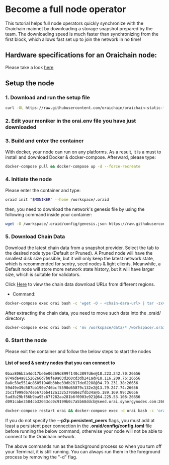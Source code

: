 # Become a full node operator

This tutorial helps full node operators quickly synchronize with the Oraichain mainnet by downloading a storage snapshot prepared by the team. The downloading speed is much faster than synchronizing from the first block, which allows fast set up to join the network in no time!

## Hardware specifications for an Oraichain node:

Please take a look [here](./README.md#node-hardwarde-specification)

## Setup the node

### 1. Download and run the setup file

```bash
curl -OL https://raw.githubusercontent.com/oraichain/oraichain-static-files/master/mainnet-static-files/docker-compose.fast.yml && curl -OL https://raw.githubusercontent.com/oraichain/oraichain-static-files/master/mainnet-static-files/orai.env && mv docker-compose.fast.yml docker-compose.yml
```

### 2. Edit your moniker in the orai.env file you have just downloaded

### 3. Build and enter the container

With docker, your node can run on any platforms. As a result, it is a must to install and download Docker & docker-compose. Afterward, please type:

```bash
docker-compose pull && docker-compose up -d --force-recreate
```

### 4. Initiate the node

Please enter the container and type:

```bash
oraid init "$MONIKER" --home /workspace/.oraid
```

then, you need to download the network's genesis file by using the following command inside your container:

```bash
wget -O /workspace/.oraid/config/genesis.json https://raw.githubusercontent.com/oraichain/oraichain-static-files/master/mainnet-static-files/genesis.json

```

### 5. Download Chain Data

Download the latest chain data from a snapshot provider. Select the tab to the desired node type (Default or Pruned). A Pruned node will have the smallest disk size possible, but it will only keep the latest network state, which is recommended for sentry, seed nodes & light clients. Meanwhile, a Default node will store more network state history, but it will have larger size, which is suitable for validators.

Click [Here](./README.md#chain-data-download-urls) to view the chain data download URLs from different regions.

- Command:

``` bash
docker-compose exec orai bash -c 'wget -O - <chain-dara-url> | tar -zxvf -'
```

After extracting the chain data, you need to move such data into the .oraid/ directory:

```bash
docker-compose exec orai bash -c 'mv /workspace/data/* /workspace/.oraid/data && mv /workspace/wasm/ /workspace/.oraid && rmdir /workspace/data'
```

### 6. Start the node

Please exit the container and follow the below steps to start the nodes

#### List of seed & sentry nodes that you can connect to

```bash
0baa806b3a4dd17be6e06369d899f140c3897d6e@18.223.242.70:26656
9749da4a81526266d7b8fe9a03d260cd3db241ad@18.116.209.76:26656
8a8c58e5514c86051940b3bbe39db2817de62288@34.79.231.38:26656
59d49e39d507bb190e746bcf5590d65879c132e2@13.79.247.74:26656
35c1f999d67de56736b412a1325370a8e2fdb34a@5.189.169.99:26656
5ad3b29bf56b9ba95c67f282aa281b6f0903e921@64.225.53.108:26656
d091cabe3584cb32043cc0c9199b0c7a5b68ddcb@seed.orai.synergynodes.com:26656
```


```bash
docker-compose restart orai && docker-compose exec -d orai bash -c 'oraivisor start --p2p.pex false --p2p.persistent_peers "<node-id1>@<pubclic-ip1>:26656,<node-id2>@<public-ip2>:26656"'
```

If you do not specify the **--p2p.persistent_peers** flags, you must add at least a persistent peer connection in the **.oraid/config/config.toml** file before running the below command, otherwise your node will not be able to connect to the Oraichain network.

The above commands run as the background process so when you turn off your Terminal, it is still running. You can always run them in the foreground process by removing the "-d" flag.